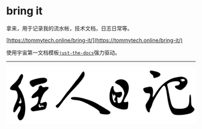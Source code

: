 # bring it

拿来，用于记录我的流水帐，技术文档，日志日常等。

[https://tommytech.online/bring-it/](https://tommytech.online/bring-it/)

使用宇宙第一文档模板[`just-the-docs`](https://just-the-docs.com/)强力驱动。

----

![logo](assets/images/logo.svg)
